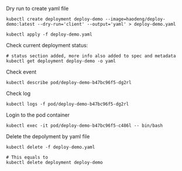 Dry run to create yaml file

    kubectl create deployment deploy-demo --image=haodeng/deploy-demo:latest --dry-run='client' --output='yaml' > deploy-demo.yaml

    kubectl apply -f deploy-demo.yaml

Check current deployment status:
    
    # status section added, more info also added to spec and metadata
    kubectl get deployment deploy-demo -o yaml

Check event

    kubectl describe pod/deploy-demo-b47bc96f5-dg2rl

Check log

    kubectl logs -f pod/deploy-demo-b47bc96f5-dg2rl

Login to the pod container

    kubectl exec -it pod/deploy-demo-b47bc96f5-c486l -- bin/bash

Delete the depolyment by yaml file

    kubectl delete -f deploy-demo.yaml
    
    # This equals to 
    kubectl delete deployment deploy-demo
